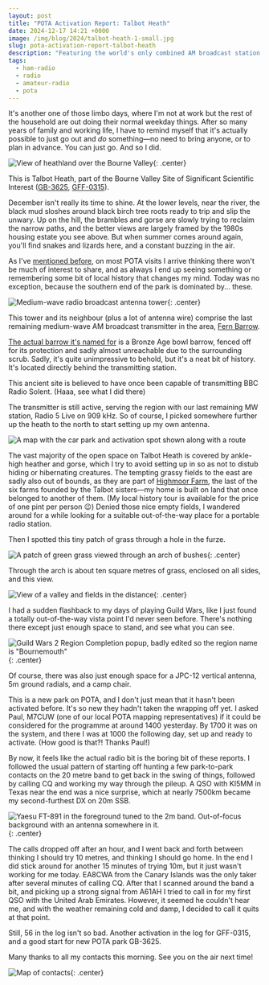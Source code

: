 ```yaml
---
layout: post
title: "POTA Activation Report: Talbot Heath"
date: 2024-12-17 14:21 +0000
image: /img/blog/2024/talbot-heath-1-small.jpg
slug: pota-activation-report-talbot-heath
description: "Featuring the world's only combined AM broadcast station and burial mound"
tags:
  - ham-radio
  - radio
  - amateur-radio
  - pota
---
```


It's another one of those limbo days, where I'm not at work but the rest of the household are out doing their normal weekday things. After so many years of family and working life, I have to remind myself that it's actually possible to just go out and *do* something&mdash;no need to bring anyone, or to plan in advance. You can just go. And so I did.

![View of heathland over the Bourne Valley](/img/blog/2024/talbot-heath-1.jpg){: .center}

This is Talbot Heath, part of the Bourne Valley Site of Significant Scientific Interest ([GB-3625](https://pota.app/#/park/GB-3625), [GFF-0315](https://wwff.co/directory/?showRef=GFF-0315)).

December isn't really its time to shine. At the lower levels, near the river, the black mud sloshes around black birch tree roots ready to trip and slip the unwary. Up on the hill, the brambles and gorse are slowly trying to reclaim the narrow paths, and the better views are largely framed by the 1980s housing estate you see above. But when summer comes around again, you'll find snakes and lizards here, and a constant buzzing in the air.

As I've [mentioned before](/blog/pota-activation-report-talbot-heath/), on most POTA visits I arrive thinking there won't be much of interest to share, and as always I end up seeing something or remembering some bit of local history that changes my mind. Today was no exception, because the southern end of the park is dominated by... these.

![Medium-wave radio broadcast antenna tower](/img/blog/2024/talbot-heath-2.jpg){: .center}

This tower and its neighbour (plus a lot of antenna wire) comprise the last remaining medium-wave AM broadcast transmitter in the area, [Fern Barrow](http://tx.mb21.co.uk/gallery/gallerypage.php?txid=1458&pageid=3413).

[The actual barrow it's named for](https://www.megalithic.co.uk/article.php?sid=28735) is a Bronze Age bowl barrow, fenced off for its protection and sadly almost unreachable due to the surrounding scrub. Sadly, it's quite unimpressive to behold, but it's a neat bit of history. It's located directly behind the transmitting station.

This ancient site is believed to have once been capable of transmitting BBC Radio Solent. (Haaa, see what I did there)

The transmitter is still active, serving the region with our last remaining MW station, Radio 5 Live on 909 kHz. So of course, I picked somewhere further up the heath to the north to start setting up my own antenna.

![A map with the car park and activation spot shown along with a route](/img/blog/2024/talbot-heath-route.png)

The vast majority of the open space on Talbot Heath is covered by ankle-high heather and gorse, which I try to avoid setting up in so as not to distub hiding or hibernating creatures. The tempting grassy fields to the east are sadly also out of bounds, as they are part of [Highmoor Farm](https://www.thebreaker.co.uk/highmoor-farm-a-story-of-resilience-and-the-power-of-community/), the last of the six farms founded by the Talbot sisters&mdash;my home is built on land that once belonged to another of them. (My local history tour is available for the price of one pint per person 😉) Denied those nice empty fields, I wandered around for a while looking for a suitable out-of-the-way place for a portable radio station.

Then I spotted this tiny patch of grass through a hole in the furze.

![A patch of green grass viewed through an arch of bushes](/img/blog/2024/talbot-heath-3.jpg){: .center}

Through the arch is about ten square metres of grass, enclosed on all sides, and this view.

![View of a valley and fields in the distance](/img/blog/2024/talbot-heath-4.jpg){: .center}

I had a sudden flashback to my days of playing Guild Wars, like I just found a totally out-of-the-way vista point I'd never seen before. There's nothing there except just enough space to stand, and see what you can see.

![Guild Wars 2 Region Completion popup, badly edited so the region name is "Bournemouth"](/img/blog/2024/talbot-heath-5.jpg){: .center}

Of course, there was also just enough space for a JPC-12 vertical antenna, 5m ground radials, and a camp chair.

This is a new park on POTA, and I don't just mean that it hasn't been activated before. It's so new they hadn't taken the wrapping off yet. I asked Paul, M7CUW (one of our local POTA mapping representatives) if it could be considered for the programme at around 1400 yesterday. By 1700 it was on the system, and there I was at 1000 the following day, set up and ready to activate. (How good is that?! Thanks Paul!)

By now, it feels like the actual radio bit is the boring bit of these reports. I followed the usual pattern of starting off hunting a few park-to-park contacts on the 20 metre band to get back in the swing of things, followed by calling CQ and working my way through the pileup. A QSO with KI5MM in Texas near the end was a nice surprise, which at nearly 7500km became my second-furthest DX on 20m SSB.

![Yaesu FT-891 in the foreground tuned to the 2m band. Out-of-focus background with an antenna somewhere in it.](/img/blog/2024/talbot-heath-6.jpg){: .center}

The calls dropped off after an hour, and I went back and forth between thinking I should try 10 metres, and thinking I should go home. In the end I did stick around for another 15 minutes of trying 10m, but it just wasn't working for me today. EA8CWA from the Canary Islands was the only taker after several minutes of calling CQ. After that I scanned around the band a bit, and picking up a strong signal from A61AH I tried to call in for my first QSO with the United Arab Emirates. However, it seemed he couldn't hear me, and with the weather remaining cold and damp, I decided to call it quits at that point.

Still, 56 in the log isn't so bad. Another activation in the log for GFF-0315, and a good start for new POTA park GB-3625.

Many thanks to all my contacts this morning. See you on the air next time!

![Map of contacts](/img/blog/2024/talbot-heath-map.png){: .center}
